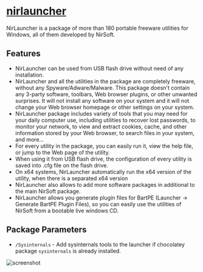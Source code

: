 # [nirlauncher](https://chocolatey.org/packages/nirlauncher)

NirLauncher is a package of more than 180 portable freeware utilities for Windows, all of them developed by NirSoft.

## Features

- NirLauncher can be used from USB flash drive without need of any installation.
- NirLauncher and all the utilities in the package are completely freeware, without any Spyware/Adware/Malware. This package doesn't contain any 3-party software, toolbars, Web browser plugins, or other unwanted surprises. It will not install any software on your system and it will not change your Web browser homepage or other settings on your system.
- NirLauncher package includes variety of tools that you may need for your daily computer use, including utilities to recover lost passwords, to monitor your network, to view and extract cookies, cache, and other information stored by your Web browser, to search files in your system, and more...
- For every utility in the package, you can easily run it, view the help file, or jump to the Web page of the utility.
- When using it from USB flash drive, the configuration of every utility is saved into .cfg file on the flash drive.
- On x64 systems, NirLauncher automatically run the x64 version of the utility, when there is a separated x64 version
- NirLauncher also allows to add more software packages in additional to the main NirSoft package.
- NirLauncher allows you generate plugin files for BartPE (Launcher -&gt; Generate BartPE Plugin Files), so you can easily use the utilities of NirSoft from a bootable live windows CD.

## Package Parameters

- `/Sysinternals` - Add sysinternals tools to the launcher if chocolatey package `sysinternals` is already installed.

![screenshot](https://cdn.rawgit.com/majkinetor/chocolatey/master/nirlauncher/screenshot.png)

